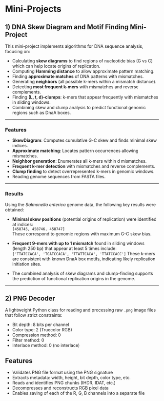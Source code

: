 # Mini-Projects

## 1) DNA Skew Diagram and Motif Finding Mini-Project

This mini-project implements algorithms for DNA sequence analysis, focusing on:

- Calculating **skew diagrams** to find regions of nucleotide bias (G vs C) which can help locate origins of replication.
- Computing **Hamming distance** to allow approximate pattern matching.
- Finding **approximate matches** of DNA patterns with mismatches.
- Generating **neighbors** (all possible k-mers within a mismatch distance).
- Detecting **most frequent k-mers** with mismatches and reverse complements.
- Finding **(L, t, d)-clumps**: k-mers that appear frequently with mismatches in sliding windows.
- Combining skew and clump analysis to predict functional genomic regions such as DnaA boxes.

---

### Features

- **SkewDiagram**: Computes cumulative G-C skew and finds minimal skew indices.
- **Approximate matching**: Locates pattern occurrences allowing mismatches.
- **Neighbor generation**: Enumerates all k-mers within d mismatches.
- **Frequent k-mer detection** with mismatches and reverse complements.
- **Clump finding** to detect overrepresented k-mers in genomic windows.
- Reading genome sequences from FASTA files.

---

### Results

Using the *Salmonella enterica* genome data, the following key results were obtained:

- **Minimal skew positions** (potential origins of replication) were identified at indices:  
  `[458745, 458746, 458747]`  
  These correspond to genomic regions with maximum G-C skew bias.

- **Frequent 9-mers with up to 1 mismatch** found in sliding windows (length 250 bp) that appear at least 5 times include:  
 `['TTATCCACA', 'TCATCCACA', 'TTATTCACA', 'TTATCCACC']`
These k-mers are consistent with known DnaA box motifs, indicating likely replication initiation sites.

- The combined analysis of skew diagrams and clump-finding supports the prediction of functional replication origins in the genome.

---

## 2) PNG Decoder

A lightweight Python class for reading and processing raw `.png` image files that follow strict constraints:

- Bit depth: 8 bits per channel  
- Color type: 2 (Truecolor RGB)  
- Compression method: 0  
- Filter method: 0  
- Interlace method: 0 (no interlace)

## Features

- Validates PNG file format using the PNG signature  
- Extracts metadata: width, height, bit depth, color type, etc.  
- Reads and identifies PNG chunks (IHDR, IDAT, etc.)  
- Decompresses and reconstructs RGB pixel data  
- Enables saving of each of the R, G, B channels into a separate file



